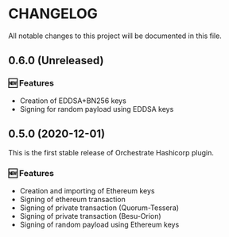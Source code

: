 # CHANGELOG

All notable changes to this project will be documented in this file.

## 0.6.0 (Unreleased)
### 🆕 Features
- Creation of EDDSA+BN256 keys
- Signing for random payload using EDDSA keys

## 0.5.0 (2020-12-01)
This is the first stable release of Orchestrate Hashicorp plugin.

### 🆕 Features
- Creation and importing of Ethereum keys
- Signing of ethereum transaction
- Signing of private transaction (Quorum-Tessera)
- Signing of private transaction (Besu-Orion)
- Signing of random payload using Ethereum keys
